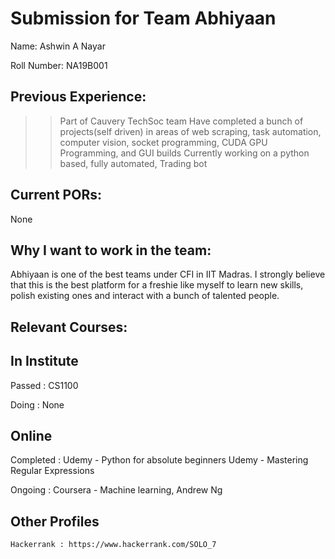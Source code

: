 Submission for Team Abhiyaan
============================

Name:
Ashwin A Nayar


Roll Number:
NA19B001


Previous Experience:
-------------------
>> Part of Cauvery TechSoc team
>> Have completed a bunch of projects(self driven) in areas of web scraping, task automation, computer vision, socket programming, CUDA GPU Programming, and GUI builds
>> Currently working on a python based, fully automated, Trading bot


Current PORs:
-------------
None


Why I want to work in the team:
------------------------------
Abhiyaan is one of the best teams under CFI in IIT Madras. I strongly believe that this is the best platform for a freshie like myself 
to learn new skills, polish existing ones and interact with a bunch of talented people.


Relevant Courses:
----------------

In Institute
------------
Passed : 
    CS1100
    
Doing : 
    None


Online
------
Completed : 
    Udemy - Python for absolute beginners
    Udemy - Mastering Regular Expressions
    
Ongoing : 
    Coursera - Machine learning, Andrew Ng
    
    
Other Profiles
--------------
    Hackerrank : https://www.hackerrank.com/SOLO_7
